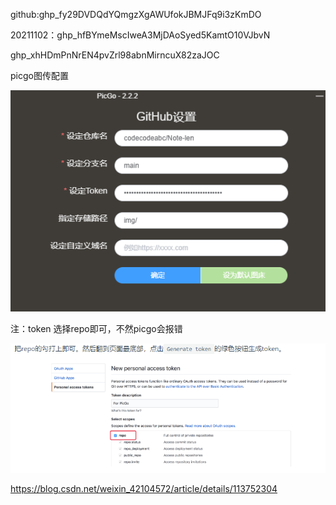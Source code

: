 github: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

20211102：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



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

picgo图传配置

![image-20211014194259523](https://raw.githubusercontent.com/codecodeabc/Note-len/main/img/image-20211014194259523.png)

注：token 选择repo即可，不然picgo会报错

![image-20211106132743489](https://raw.githubusercontent.com/codecodeabc/Note-len/main/img/202111061327548.png)

https://blog.csdn.net/weixin_42104572/article/details/113752304